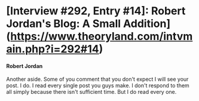 # [Interview #292, Entry #14]: Robert Jordan's Blog: A Small Addition](https://www.theoryland.com/intvmain.php?i=292#14)

#### Robert Jordan

Another aside. Some of you comment that you don't expect I will see your post. I do. I read every single post you guys make. I don't respond to them all simply because there isn't sufficient time. But I do read every one.

